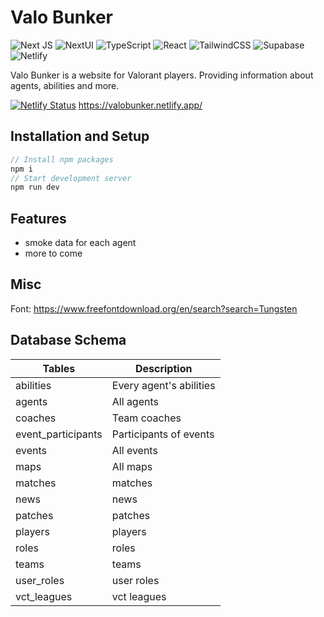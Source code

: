 # Valo Bunker

![Next JS](https://img.shields.io/badge/Next.js-000000.svg?style=for-the-badge&logo=nextdotjs&logoColor=white)
![NextUI](https://img.shields.io/badge/NextUI-000000.svg?style=for-the-badge&logo=NextUI&logoColor=white)
![TypeScript](https://img.shields.io/badge/TypeScript-3178C6.svg?style=for-the-badge&logo=TypeScript&logoColor=white)
![React](https://img.shields.io/badge/React-61DAFB.svg?style=for-the-badge&logo=React&logoColor=black)
![TailwindCSS](https://img.shields.io/badge/Tailwind%20CSS-06B6D4.svg?style=for-the-badge&logo=Tailwind-CSS&logoColor=white)
![Supabase](https://img.shields.io/badge/Supabase-3FCF8E.svg?style=for-the-badge&logo=Supabase&logoColor=white)
![Netlify](https://img.shields.io/badge/Netlify-00C7B7.svg?style=for-the-badge&logo=Netlify&logoColor=white)

Valo Bunker is a website for Valorant players. Providing information about agents, abilities and more.

[![Netlify Status](https://api.netlify.com/api/v1/badges/9d1c8b79-4dc3-4718-a1f8-02f46274d61d/deploy-status)](https://app.netlify.com/sites/valobunker/deploys) https://valobunker.netlify.app/

## Installation and Setup

```js
// Install npm packages
npm i
// Start development server
npm run dev
```

## Features

- smoke data for each agent
- more to come

## Misc

Font: https://www.freefontdownload.org/en/search?search=Tungsten

## Database Schema

| Tables             | Description             |
| ------------------ | ----------------------- |
| abilities          | Every agent's abilities |
| agents             | All agents              |
| coaches            | Team coaches            |
| event_participants | Participants of events  |
| events             | All events              |
| maps               | All maps                |
| matches            | matches                 |
| news               | news                    |
| patches            | patches                 |
| players            | players                 |
| roles              | roles                   |
| teams              | teams                   |
| user_roles         | user roles              |
| vct_leagues        | vct leagues             |
